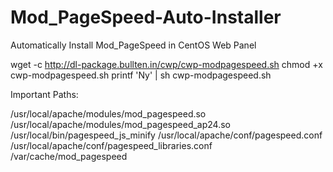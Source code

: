 # Mod_PageSpeed-Auto-Installer
Automatically Install Mod_PageSpeed in CentOS Web Panel

wget -c http://dl-package.bullten.in/cwp/cwp-modpagespeed.sh
chmod +x cwp-modpagespeed.sh
printf 'Ny' | sh cwp-modpagespeed.sh


Important Paths:

/usr/local/apache/modules/mod_pagespeed.so
/usr/local/apache/modules/mod_pagespeed_ap24.so
/usr/local/bin/pagespeed_js_minify
/usr/local/apache/conf/pagespeed.conf
/usr/local/apache/conf/pagespeed_libraries.conf
/var/cache/mod_pagespeed
